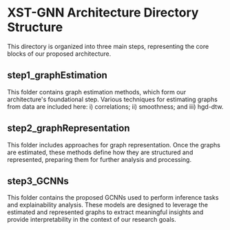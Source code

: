 # XST-GNN Architecture Directory Structure

This directory is organized into three main steps, representing the core blocks of our proposed architecture.

## step1_graphEstimation
This folder contains graph estimation methods, which form our architecture's foundational step. Various techniques for estimating graphs from data are included here: i) correlations; ii) smoothness; and iii) hgd-dtw. 

## step2_graphRepresentation
This folder includes approaches for graph representation. Once the graphs are estimated, these methods define how they are structured and represented, preparing them for further analysis and processing.

## step3_GCNNs
This folder contains the proposed GCNNs used to perform inference tasks and explainability analysis. These models are designed to leverage the estimated and represented graphs to extract meaningful insights and provide interpretability in the context of our research goals.
